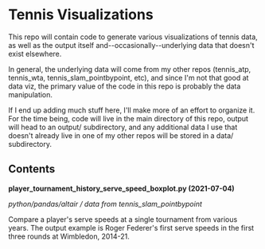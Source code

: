 # Tennis Visualizations

This repo will contain code to generate various visualizations of tennis data, as well as the output itself and--occasionally--underlying data that doesn't exist elsewhere.

In general, the underlying data will come from my other repos (tennis_atp, tennis_wta, tennis_slam_pointbypoint, etc), and since I'm not that good at data viz, the primary value of the code in this repo is probably the data manipulation.

If I end up adding much stuff here, I'll make more of an effort to organize it. For the time being, code will live in the main directory of this repo, output will head to an output/ subdirectory, and any additional data I use that doesn't already live in one of my other repos will be stored in a data/ subdirectory.

## Contents

**player_tournament_history_serve_speed_boxplot.py (2021-07-04)**

*python/pandas/altair / data from tennis_slam_pointbypoint* 

Compare a player's serve speeds at a single tournament from various years. The output example is Roger Federer's first serve speeds in the first three rounds at Wimbledon, 2014-21.


